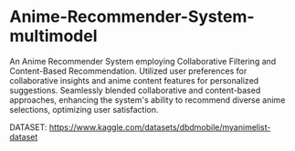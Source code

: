 # Anime-Recommender-System-multimodel
An Anime Recommender System employing Collaborative Filtering and Content-Based Recommendation. Utilized user preferences for collaborative insights and anime content features for personalized suggestions. Seamlessly blended collaborative and content-based approaches, enhancing the system's ability to recommend diverse anime selections, optimizing user satisfaction. 

DATASET: https://www.kaggle.com/datasets/dbdmobile/myanimelist-dataset
